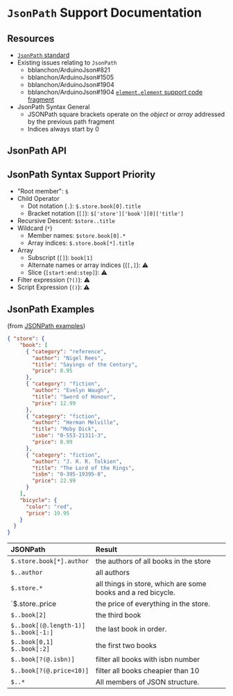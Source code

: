 # `JsonPath` Support Documentation

## Resources

* [`JsonPath` standard](https://goessner.net/articles/JsonPath/)
* Existing issues relating to `JsonPath`
  * bblanchon/ArduinoJson#821
  * bblanchon/ArduinoJson#1505
  * bblanchon/ArduinoJson#1904
  * bblanchon/ArduinoJson#1904 [`element.element` support code fragment](https://github.com/bblanchon/ArduinoJson/issues/1904#issuecomment-1498614172)
* JsonPath Syntax General
  * JSONPath square brackets operate on the _object_ or _array_ addressed by the previous path fragment
  * Indices always start by 0

## JsonPath API

## JsonPath Syntax Support Priority

* "Root member": `$`
* Child Operator
  * Dot notation (`.`): `$.store.book[0].title`
  * Bracket notation (`[]`): `$['store']['book'][0]['title']`
* Recursive Descent: `$store..title`
* Wildcard (`*`)
  * Member names: `$store.book[0].*`
  * Array indices: `$.store.book[*].title`
* Array
  * Subscript (`[]`): `book[1]`
  * Alternate names or array indices ((`[,]`): :warning:
  * Slice (`[start:end:step]`): :warning:
* Filter expression (`?()`): :warning:
* Script Expression (`()`): :warning:

## JsonPath Examples

(from [JSONPath examples](https://goessner.net/articles/JsonPath/index.html#e3))

```JSON
{ "store": {
    "book": [ 
      { "category": "reference",
        "author": "Nigel Rees",
        "title": "Sayings of the Century",
        "price": 8.95
      },
      { "category": "fiction",
        "author": "Evelyn Waugh",
        "title": "Sword of Honour",
        "price": 12.99
      },
      { "category": "fiction",
        "author": "Herman Melville",
        "title": "Moby Dick",
        "isbn": "0-553-21311-3",
        "price": 8.99
      },
      { "category": "fiction",
        "author": "J. R. R. Tolkien",
        "title": "The Lord of the Rings",
        "isbn": "0-395-19395-8",
        "price": 22.99
      }
    ],
    "bicycle": {
      "color": "red",
      "price": 19.95
    }
  }
}
```

| JSONPath | Result |
| :--      | :---   |
| `$.store.book[*].author` | the authors of all books in the store
| `$..author` |	all authors
| `$.store.*` |	all things in store, which are some books and a red bicycle.
| `$.store..price| the price of everything in the store.
| `$..book[2]` |	the third book
| `$..book[(@.length-1)]`<br/>`$..book[-1:]` | the last book in order.
| `$..book[0,1]`<br/>`$..book[:2]` | the first two books
| `$..book[?(@.isbn)]` | filter all books with isbn number
| `$..book[?(@.price<10)]` | filter all books cheapier than 10
| `$..*` | All members of JSON structure.


